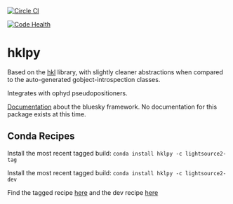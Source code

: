 [![Circle CI](https://circleci.com/gh/NSLS-II/hklpy.svg?style=svg)](https://circleci.com/gh/NSLS-II/hklpy)

[![Code Health](https://landscape.io/github/NSLS-II/hklpy/master/landscape.svg?style=flat)](https://landscape.io/github/NSLS-II/hklpy/master)

hklpy
=====

Based on the [hkl](https://github.com/picca/hkl) library, with slightly cleaner abstractions
when compared to the auto-generated gobject-introspection classes.

Integrates with ophyd pseudopositioners.

[Documentation](http://nsls-ii.github.io/) about the bluesky framework.
No documentation for this package exists at this time.

## Conda Recipes

Install the most recent tagged build: `conda install hklpy -c lightsource2-tag`

Install the most recent tagged build: `conda install hklpy -c lightsource2-dev`

Find the tagged recipe [here](https://github.com/NSLS-II/lightsource2-recipes/tree/master/recipes-tag/hklpy) and the dev recipe [here](https://github.com/NSLS-II/lightsource2-recipes/tree/master/recipes-dev/hklpy)

